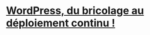 # [WordPress, du bricolage au déploiement continu !](https://2018.wptech.fr/programme/wordpress-deploiement-continu/)
